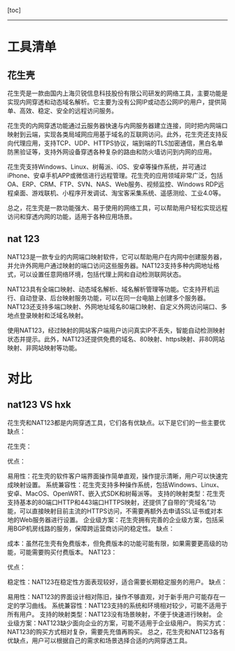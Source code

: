 [toc]

---

# 工具清单

## 花生壳

花生壳是一款由国内上海贝锐信息科技股份有限公司研发的网络工具，主要功能是实现内网穿透和动态域名解析。它主要为没有公网IP或动态公网IP的用户，提供简单、高效、稳定、安全的远程访问服务。

花生壳的内网穿透功能通过云服务器快速与内网服务器建立连接，同时把内网端口映射到云端，实现各类局域网应用基于域名的互联网访问。此外，花生壳还支持反向代理应用，支持TCP、UDP、HTTPS协议，端到端的TLS加密通信，黑白名单防黑验证等，支持外网设备穿透各种复杂的路由和防火墙访问到内网的应用。

花生壳支持Windows、Linux、树莓派、iOS、安卓等操作系统，并可通过iPhone、安卓手机APP或微信进行远程管理。花生壳的应用领域非常广泛，包括OA、ERP、CRM、FTP、SVN、NAS、Web服务、视频监控、Windows RDP远程桌面、游戏联机、小程序开发调试、淘宝客采集系统、遥感测绘、工业4.0等。

总之，花生壳是一款功能强大、易于使用的网络工具，可以帮助用户轻松实现远程访问和穿透内网的功能，适用于各种应用场景。



## nat 123

NAT123是一款专业的内网端口映射软件，它可以帮助用户在内网中创建服务器，并允许外网用户通过映射的端口访问这些服务器。NAT123支持多种内网地址格式，可以设置任意网络环境，包括代理上网和自动检测联网状态。

NAT123具有全端口映射、动态域名解析、域名解析管理等功能。它支持开机运行、自动登录、后台映射服务功能，可以在同一台电脑上创建多个服务器。NAT123还支持多端口映射、外网地址域名80端口映射、自定义外网访问端口、多地点登录映射和泛域名映射。

使用NAT123，经过映射的网站客户端用户访问真实IP不丢失，智能自动检测映射状态并提示。此外，NAT123还提供免费的域名、80映射、https映射、非80网站映射、非网站映射等功能。




# 对比

## nat123 VS hxk
花生壳和NAT123都是内网穿透工具，它们各有优缺点。以下是它们的一些主要优缺点：

花生壳：

优点：

易用性：花生壳的软件客户端界面操作简单直观，操作提示清晰，用户可以快速完成映射设置。
系统兼容性：花生壳支持多种操作系统，包括Windows、Linux、安卓、MacOS、OpenWRT、嵌入式SDK和树莓派等。
支持的映射类型：花生壳支持基本的80端口HTTP和443端口HTTPS映射，还提供了自带的“壳域名”功能，可以直接映射目前主流的HTTPS访问，不需要再额外去申请SSL证书或对本地的Web服务器进行设置。
企业级方案：花生壳拥有完善的企业级方案，包括采用BGP机房线路的服务，保障跨运营商访问的稳定性。
缺点：

成本：虽然花生壳有免费版本，但免费版本的功能可能有限，如果需要更高级的功能，可能需要购买付费版本。
NAT123：

优点：

稳定性：NAT123在稳定性方面表现较好，适合需要长期稳定服务的用户。
缺点：

易用性：NAT123的界面设计相对陈旧，操作不够直观，对于新手用户可能存在一定的学习曲线。
系统兼容性：NAT123支持的系统和环境相对较少，可能不适用于所有用户。
支持的映射类型：NAT123没有场景映射，不便于快速进行映射。
企业级方案：NAT123缺少面向企业的方案，可能不适用于企业级用户。
购买方式：NAT123的购买方式相对复杂，需要先充值再购买。
总之，花生壳和NAT123各有优缺点，用户可以根据自己的需求和场景选择合适的内网穿透工具。